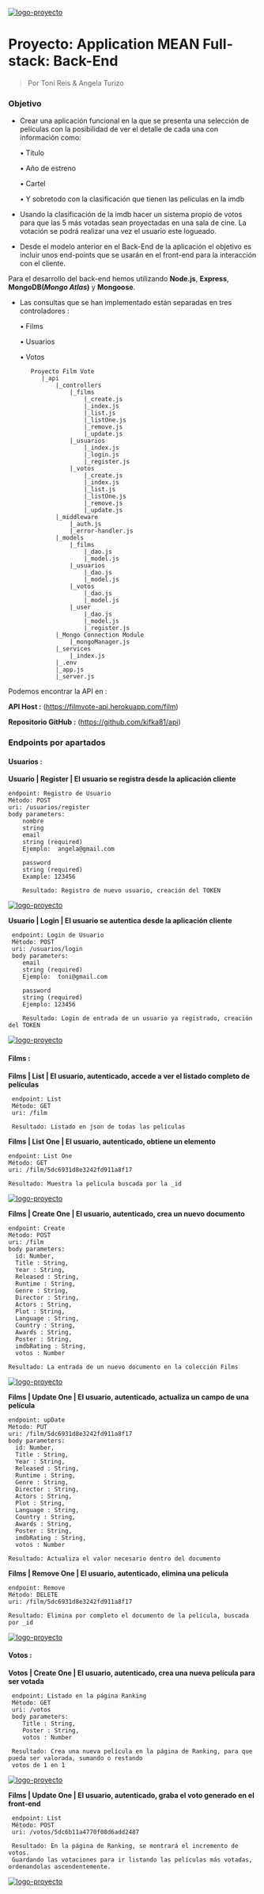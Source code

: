 [![logo-proyecto](https://i.imgur.com/bbISOvdm.png)](https://i.imgur.com/bbISOvdm.png)

# Proyecto: Application MEAN Full-stack: Back-End 

> Por Toni Reis & Angela Turizo

### Objetivo

- Crear una aplicación funcional en la que se presenta una selección de películas con la posibilidad de ver el detalle de cada una con información como:

    • Título

    • Año de estreno

    • Cartel

    • Y sobretodo con la clasificación que tienen las películas en la imdb

- Usando la clasificación de la imdb hacer un sistema propio de votos para que las 5 más votadas sean proyectadas en una sala de cine. La votación se podrá realizar una vez el usuario este logueado.

- Desde el modelo anterior en el Back-End de la aplicación el objetivo es incluir unos end-points que se usarán en el front-end para la interacción con el cliente.

Para el desarrollo del back-end hemos utilizando **Node.js**, **Express**, **MongoDB(_Mongo Atlas_)** y **Mongoose**. 

- Las consultas que se han implementado están separadas en tres controladores :

    • Films 
    
    • Usuarios 
    
    • Votos

         Proyecto Film Vote
            |_api
                |_controllers
                    |_films
                        |_create.js
                        |_index.js
                        |_list.js
                        |_listOne.js
                        |_remove.js
                        |_update.js
                    |_usuarios
                        |_index.js
                        |_login.js
                        |_register.js
                    |_votos
                        |_create.js
                        |_index.js
                        |_list.js
                        |_listOne.js
                        |_remove.js
                        |_update.js
                |_middleware
                    |_auth.js
                    |_error-handler.js
                |_models
                    |_films
                        |_dao.js
                        |_model.js
                    |_usuarios
                        |_dao.js
                        |_model.js
                    |_votos
                        |_dao.js
                        |_model.js
                    |_user
                        |_dao.js
                        |_model.js
                        |_register.js
                |_Mongo Connection Module
                    |_mongoManager.js
                |_services
                    |_index.js
                |_.env
                |_app.js
                |_server.js


Podemos encontrar la API en :

**API Host :**
(https://filmvote-api.herokuapp.com/film)

**Repositorio GitHub :** (https://github.com/kifka81/api)

### Endpoints por apartados

#### Usuarios :

**Usuario | Register | El usuario se registra desde la aplicación cliente**

    endpoint: Registro de Usuario
    Método: POST
    uri: /usuarios/register
    body parameters:
        nombre
        string
        email
        string (required) 
        Ejemplo:  angela@gmail.com
                        
        password
        string (required) 
        Example: 123456      
        
        Resultado: Registro de nuevo usuario, creación del TOKEN
                        
[![logo-proyecto](https://i.imgur.com/RvYkG5B.jpg)](https://i.imgur.com/RvYkG5B.jpg)

**Usuario | Login | El usuario se autentica desde la aplicación cliente**

     endpoint: Login de Usuario
     Método: POST
     uri: /usuarios/login
     body parameters:
        email
        string (required) 
        Ejemplo:  toni@gmail.com
                        
        password
        string (required) 
        Ejemplo: 123456
        
        Resultado: Login de entrada de un usuario ya registrado, creación del TOKEN 

[![logo-proyecto](https://i.imgur.com/5XpSuXG.jpg)](https://i.imgur.com/5XpSuXG.jpg)

#### Films :

**Films | List | El usuario, autenticado, accede a ver el listado completo de películas**

     endpoint: List
     Método: GET
     uri: /film
     
     Resultado: Listado en json de todas las películas

**Films | List One | El usuario, autenticado, obtiene un elemento**

    endpoint: List One
    Método: GET
    uri: /film/5dc6931d8e3242fd911a8f17
     
    Resultado: Muestra la película buscada por la _id

[![logo-proyecto](https://i.imgur.com/zSJr6Xp.jpg)](https://i.imgur.com/zSJr6Xp.jpg)

**Films | Create One | El usuario, autenticado, crea un nuevo documento**

    endpoint: Create
    Método: POST
    uri: /film
    body parameters:
      id: Number,
      Title : String,
      Year : String,
      Released : String,
      Runtime : String,
      Genre : String,
      Director : String,
      Actors : String,
      Plot : String,
      Language : String,
      Country : String,
      Awards : String,
      Poster : String,
      imdbRating : String,
      votos : Number
     
    Resultado: La entrada de un nuevo documento en la colección Films
    
[![logo-proyecto](https://i.imgur.com/AHmhjUC.jpg)](https://i.imgur.com/AHmhjUC.jpg)

**Films | Update One | El usuario, autenticado, actualiza un campo de una película**

    endpoint: upDate
    Método: PUT
    uri: /film/5dc6931d8e3242fd911a8f17
    body parameters:
      id: Number,
      Title : String,
      Year : String,
      Released : String,
      Runtime : String,
      Genre : String,
      Director : String,
      Actors : String,
      Plot : String,
      Language : String,
      Country : String,
      Awards : String,
      Poster : String,
      imdbRating : String,
      votos : Number
     
    Resultado: Actualiza el valor necesario dentro del documento

**Films | Remove One | El usuario, autenticado, elimina una película**

    endpoint: Remove
    Método: DELETE
    uri: /film/5dc6931d8e3242fd911a8f17
     
    Resultado: Elimina por completo el documento de la película, buscada por _id

[![logo-proyecto](https://i.imgur.com/yoUpMXC.jpg)](https://i.imgur.com/yoUpMXC.jpg)

#### Votos :

**Votos | Create One | El usuario, autenticado, crea una nueva película para ser votada**

     endpoint: Listado en la página Ranking
     Método: GET
     uri: /votos
     body parameters:
        Title : String,
        Poster : String,
        votos : Number
     
     Resultado: Crea una nueva película en la página de Ranking, para que pueda ser valorada, sumando o restando 
     votos de 1 en 1 
     
[![logo-proyecto](https://i.imgur.com/avrpsF7.jpg)](https://i.imgur.com/avrpsF7.jpg)

**Films | Update One | El usuario, autenticado, graba el voto generado en el front-end**

     endpoint: List
     Método: POST
     uri: /votos/5dc6b11a4770f08d6add2487
     
     Resultado: En la página de Ranking, se montrará el incremento de votos. 
     Guardando las votaciones para ir listando las películas más votadas, ordenandolas ascendentemente.
     
[![logo-proyecto](https://i.imgur.com/3mAAdfF.jpg)](https://i.imgur.com/3mAAdfF.jpg)


                
